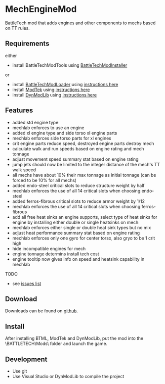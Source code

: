 # MechEngineMod
BattleTech mod that adds engines and other components to mechs based on TT rules.

## Requirements

either
* install BattleTechModTools using [BattleTechModInstaller](https://github.com/CptMoore/BattleTechModTools/releases)

or
* install [BattleTechModLoader](https://github.com/Mpstark/BattleTechModLoader/releases) using [instructions here](https://github.com/Mpstark/BattleTechModLoader)
* install [ModTek](https://github.com/Mpstark/ModTek/releases) using [instructions here](https://github.com/Mpstark/ModTek)
* install [DynModLib](https://github.com/CptMoore/DynModLib/releases) using [instructions here](https://github.com/CptMoore/DynModLib)

## Features

* added std engine type
* mechlab enforces to use an engine
* added xl engine type and side torso xl engine parts
* mechlab enforces side torso parts for xl engines
* crit engine parts reduce speed, destroyed engine parts destroy mech
* calculate walk and run speeds based on engine rating and mech tonnage
* adjust movement speed summary stat based on engine rating
* jump jets should now be limited to the integer distance of the mech's TT walk speed
* all mechs have about 10% their max tonnage as initial tonnage (can be forced to be 10% for all mechs)
* added endo-steel critical slots to reduce structure weight by half
* mechlab enforces the use of all 14 critical slots when choosing endo-steel
* added ferros-fibrous critical slots to reduce armor weight by 1/12
* mechlab enforces the use of all 14 critical slots when choosing ferros-fibrous
* add all free heat sinks an engine supports, select type of heat sinks for engine by installing either double or single heatsinks on mech
* mechlab enforces either single or double heat sink types but no mix
* adjust heat performance summary stat based on engine rating
* mechlab enforces only one gyro for center torso, also gryo to be 1 crit high
* hide incompatible engines for mech
* engine tonnage determins install tech cost
* engine tooltip now gives info on speed and heatsink capability in mechlab

TODO

* see [issues list](https://github.com/CptMoore/MechEngineMod/issues)

## Download

Downloads can be found on [github](https://github.com/CptMoore/MechEngineMod/releases).

## Install

After installing BTML, ModTek and DynModLib, put the mod into the \BATTLETECH\Mods\ folder and launch the game.

## Development

* Use git
* Use Visual Studio or DynModLib to compile the project
